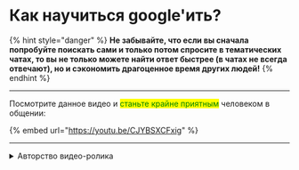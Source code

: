 # Как научиться google'ить?

{% hint style="danger" %}
**Не забывайте, что если вы сначала попробуйте поискать сами и только потом спросите в тематических чатах, то вы не только можете найти ответ быстрее (в чатах не всегда отвечают), но и сэкономить драгоценное время других людей!**
{% endhint %}

***

Посмотрите данное видео и <mark style="color:green;">станьте крайне приятным</mark> человеком в общении:

{% embed url="https://youtu.be/CJYBSXCFxig" %}



***

<details>

<summary>Авторство видео-ролика</summary>

Alice's Library не имеет никакого отношение к данному [видео-ролику](https://youtu.be/CJYBSXCFxig). Автор оригинала: [Хауди Хо](https://youtube.com/c/HowdyhoNet)

</details>

